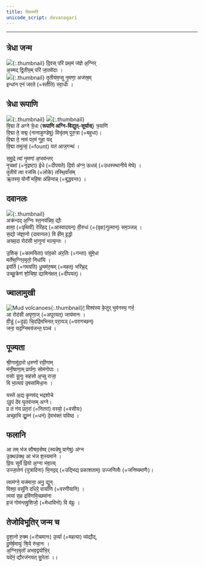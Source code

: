 ```yaml
---    
title: दिवस्परि  
unicode_script: devanagari    
---    
```

    
---    

## त्रेधा जन्म  

![](images/agni-at-dawn.jpg){:.thumbnail}
दि॒वस् परि॑ प्रथ॒मं ज॑ज्ञे अ॒ग्निर्  
अ॒स्मद् द्वि॒तीय॒म् परि॑ जा॒तवे॑दाः ।  
![](images/baku-fire-spring.jpg){:.thumbnail}
तृ॒तीय॑म॒प्सु नृ॒मणा॒ अज॑स्र॒म्  
इन्धा॑न एनं जरते (=स्तौति) स्वा॒धीः ।  
  
## त्रेधा रूपाणि  
![](images/agni-at-dawn.jpg){:.thumbnail}
![](images/lightning.jpg){:.thumbnail}  
वि॒द्मा ते॑ अग्ने त्रे॒धा {__रूपाणि अग्नि-विद्युत्-सूर्यास्__} त्र॒याणि॑  
वि॒द्मा ते॒ सद्म॒ {नानाकुण्डेषु} विभृ॑तम् पुरु॒त्रा (=बहुधा)।  
वि॒द्मा ते॒ नाम॑ पर॒मं गुहा॒ यद्  
वि॒द्मा तमुत्सं॒ (=fount) यत॑ आज॒गन्थ॑ ।  
  
स॒मु॒द्रे त्वा॑ नृ॒मणा॑ अ॒प्स्व॑न्तर्  
नृ॒चक्षा॑ (=नृद्रष्टा) ईधे (=दीपयते) दि॒वो अ॑ग्न॒ ऊधन्न्॑ (=उधस्स्थानीये मेघे) ।  
तृ॒तीये॑ त्वा रज॑सि (=लोके) तस्थि॒वाँस॑म्  
ऋ॒तस्य॒ योनौ॑ महि॒षा अ॑हिन्वन्न् (=बुद्धवन्तः) ।  
  
## दवानलः  
![](images/forest-fire.jpg){:.thumbnail}  
अक्र॑न्दद् अ॒ग्निः स्त॒नय॑न्निव॒ द्यौः  
क्षामा॒ (=पृथिवीं) रेरि॑हद् (=आस्वादयन्) वी॒रुधः॑ (={वृक्ष}गुल्मान्) सम॒ञ्जन्न् ।  
स॒द्यो ज॑ज्ञा॒नो {दावानलः} वि हीम् इ॒द्धो  
अख्य॒दा रोद॑सी भा॒नुना॑ भात्य॒न्तः ।  
  
उ॒शिक् (=कामयिता) पा॑व॒को अ॑र॒तिः (=गन्ता) सु॑मे॒धा  
मर्ते॑ष्व॒ग्निर॒मृतो॒ निधा॑यि ।  
इय॑र्ति (=गमयति) धू॒मम॑रु॒षम् (=महत्) भरि॑भ्र॒द्  
उच्छु॒क्रेण॑ शो॒चिषा॒ द्यामिन॑क्षत् (=दीपयत्)।  
  
## ज्वालामुखी  
![Mud volcanoes](images/mud-volcano.jpg){:.thumbnail}[!](https://en.wikipedia.org/wiki/Mud_volcanoes_in_Azerbaijan)
विश्व॑स्य के॒तुर् भुव॑नस्य॒ गर्भ॒  
आ रोद॑सी अपृणा॒ज् (=अपूरयत्) जाय॑मानः ।  
वी॒डुं (=दृढं) चि॒दद्रि॑मभिनत् परा॒यञ् (=परागच्छन्)  
जना॒ यद॒ग्निमय॑जन्त॒ पञ्च॑ ।  
  
## पूज्यता  
श्री॒णामु॑दा॒रो ध॒रुणो॑ रयी॒णाम्  
म॑नी॒षाणा॒म् प्रार्प॑णः॒ सोम॑गोपाः ।  
वसोः॑ सू॒नुः सह॑सो अ॒प्सु राजा॒  
वि भा॒त्यग्र॑ उ॒षसा॑मिधा॒नः ।  
  
यस्ते॑ अ॒द्य कृ॒णव॑द् भद्रशोचे  
ऽपू॒पं दे॑व घृ॒तव॑न्तम् अग्ने।  
प्र तं न॑य प्रत॒रां (=नितरां) वस्यो॒ (=वसीयः)  
अच्छा॒भि द्यु॒म्नं (=धनं) दे॒वभ॑क्तं यविष्ठ ।  
  
## फलानि  
आ तम् भ॑ज सौश्रव॒सेष्व् (स्वन्नेषु यागेषु) अ॑ग्न  
उ॒क्थउ॑क्थ॒ आ भ॑ज श॒स्यमा॑ने ।  
प्रि॒यः सूर्ये॑ प्रि॒यो अ॒ग्ना भ॑वा॒त्य्  
उज्जा॒तेन॑ {पुत्रादिना} भि॒नद॒द् (=उद्भिद्य प्रकाशताम्) उज्जनि॑त्वैः (=जनिष्यमाणैः)।  
  
त्वाम॑ग्ने॒ यज॑माना॒ अनु॒ द्यून्  
विश्वा॒ वसू॑नि दधिरे॒ वार्या॑णि (=वरणीयानि) ।  
त्वया॑ स॒ह द्रवि॑णमि॒च्छमा॑ना  
व्र॒जं गोम॑न्तमु॒शिजो॒ (=मेधाविनो) वि व॑व्रुः ।  
  
  
## तेजोविभूतिर् जन्म च  
  
दृ॒शा॒नो रु॒क्म (=रोचमानः) उ॒र्व्या (=महत्या) व्य॑द्यौद्,  
दु॒र्मर्ष॒मायुः॑ श्रि॒ये रु॑चा॒नः ।  
अ॒ग्निर॒मृतो॑ अभव॒द्वयो॑भि॒र्  
यदे॑नं॒ द्यौरज॑नयत् सु॒रेताः॑ ।।  
  
